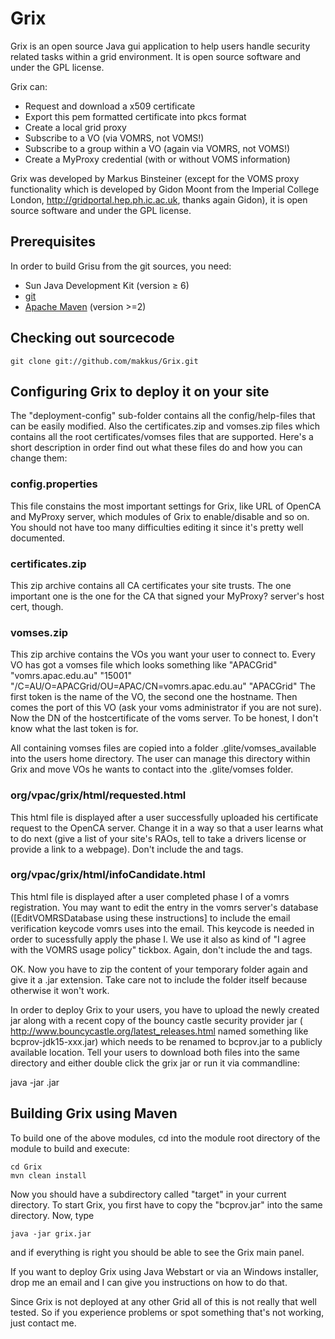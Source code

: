Grix
====

Grix is an open source Java gui application to help users handle security related tasks within a grid environment. It is open source software and under the GPL license.

Grix can:

* Request and download a x509 certificate
* Export this pem formatted certificate into pkcs format
* Create a local grid proxy
* Subscribe to a VO (via VOMRS, not VOMS!)
* Subscribe to a group within a VO (again via VOMRS, not VOMS!)
* Create a MyProxy credential (with or without VOMS information)

Grix was developed by Markus Binsteiner (except for the VOMS proxy functionality which is developed by Gidon Moont from the Imperial College London,  http://gridportal.hep.ph.ic.ac.uk, thanks again Gidon), it is open source software and under the GPL license.
 
Prerequisites
--------------------

In order to build Grisu from the git sources, you need: 

- Sun Java Development Kit (version ≥ 6)
- [git](http://git-scm.com) 
- [Apache Maven](http://maven.apache.org) (version >=2)


Checking out sourcecode
----------------------------------------

 `git clone git://github.com/makkus/Grix.git`

Configuring Grix to deploy it on your site
----------------------------------------------------------------

The "deployment-config" sub-folder contains all the config/help-files that can be easily modified. Also the certificates.zip and vomses.zip files which contains all the root certificates/vomses files that are supported. Here's a short description in order find out what these files do and how you can change them:

### config.properties
This file constains the most important settings for Grix, like URL of OpenCA and MyProxy server, which modules of Grix to enable/disable and so on. You should not have too many difficulties editing it since it's pretty well documented.

### certificates.zip
This zip archive contains all CA certificates your site trusts. The one important one is the one for the CA that signed your MyProxy? server's host cert, though.

### vomses.zip
This zip archive contains the VOs you want your user to connect to. Every VO has got a vomses file which looks something like "APACGrid" "vomrs.apac.edu.au" "15001" "/C=AU/O=APACGrid/OU=APAC/CN=vomrs.apac.edu.au" "APACGrid"
The first token is the name of the VO, the second one the hostname. Then comes the port of this VO (ask your voms administrator if you are not sure). Now the DN of the hostcertificate of the voms server. To be honest, I don't know what the last token is for.

All containing vomses files are copied into a folder .glite/vomses_available into the users home directory. The user can manage this directory within Grix and move VOs he wants to contact into the .glite/vomses folder.

### org/vpac/grix/html/requested.html
This html file is displayed after a user successfully uploaded his certificate request to the OpenCA server. Change it in a way so that a user learns what to do next (give a list of your site's RAOs, tell to take a drivers license or provide a link to a webpage). Don't include the <html><body> and </body></html> tags.

### org/vpac/grix/html/infoCandidate.html
This html file is displayed after a user completed phase I of a vomrs registration. You may want to edit the entry in the vomrs server's database ([EditVOMRSDatabase using these instructions] to include the email verification keycode vomrs uses into the email. This keycode is needed in order to sucessfully apply the phase I. We use it also as kind of "I agree with the VOMRS usage policy" tickbox. Again, don't include the <html><body> and </body></html> tags.

OK. Now you have to zip the content of your temporary folder again and give it a .jar extension. Take care not to include the folder itself because otherwise it won't work.

In order to deploy Grix to your users, you have to upload the newly created jar along with a recent copy of the bouncy castle security provider jar ( http://www.bouncycastle.org/latest_releases.html named something like bcprov-jdk15-xxx.jar) which needs to be renamed to bcprov.jar to a publicly available location. Tell your users to download both files into the same directory and either double click the grix jar or run it via commandline:

   java -jar <the name you gave your archive>.jar
   



Building Grix using Maven
------------------------------------------

To build one of the above modules, cd into the module root directory of the module to build and execute: 

    cd Grix
    mvn clean install

Now you should have a subdirectory called "target" in your current directory. To start Grix, you first have to copy the "bcprov.jar" into the same directory. Now, type

    java -jar grix.jar
    
and if everything is right you should be able to see the Grix main panel.

If you want to deploy Grix using Java Webstart or via an Windows installer, drop me an email and I can give you instructions on how to do that.

Since Grix is not deployed at any other Grid all of this is not really that well tested. So if you experience problems or spot something that's not working, just contact me.

